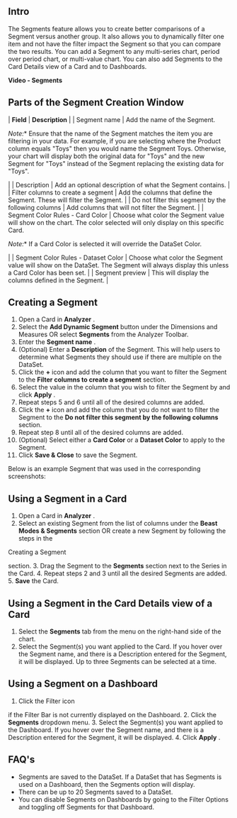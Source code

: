 

Intro
-------

The Segments feature allows you to create better comparisons of a Segment versus another group. It also allows you to dynamically filter one item and not have the filter impact the Segment so that you can compare the two results. You can add a Segment to any multi-series chart, period over period chart, or multi-value chart. You can also add Segments to the Card Details view of a Card and to Dashboards.


**Video - Segments**

Parts of the Segment Creation Window
--------------------------------------


| **Field**  | **Description**  |
|
 Segment name
  |
 Add the name of the Segment.

*Note:**
 Ensure that the name of the Segment matches the item you are filtering in your data. For example, if you are selecting where the Product column equals "Toys" then you would name the Segment Toys. Otherwise, your chart will display both the original data for "Toys" and the new Segment for "Toys" instead of the Segment replacing the existing data for "Toys".

|
|
 Description
  |
 Add an optional description of what the Segment contains.
  |
|
 Filter columns to create a segment
  |
 Add the columns that define the Segment. These will filter the Segment.
  |
|
 Do not filter this segment by the following columns
  |
 Add columns that will not filter the Segment.
  |
|
 Segment Color Rules - Card Color
  |
 Choose what color the Segment value will show on the chart. The color selected will only display on this specific Card.

*Note:**
 If a Card Color is selected it will override the DataSet Color.

|
|
 Segment Color Rules - Dataset Color
  |
 Choose what color the Segment value will show on the DataSet. The Segment will always display this unless a Card Color has been set.
  |
|
 Segment preview
  |
 This will display the columns defined in the Segment.
  |

Creating a Segment
--------------------


1. Open a Card in
 **Analyzer**
 .
2. Select the
 **Add Dynamic Segment**
 button under the Dimensions and Measures OR select
 **Segments**
 from the Analyzer Toolbar.
3. Enter the
 **Segment name**
 .
4. (Optional) Enter a
 **Description**
 of the Segment. This will help users to determine what Segments they should use if there are multiple on the DataSet.
5. Click the
 **+**
 icon and add the column that you want to filter the Segment to the
 **Filter columns to create a segment**
 section.
6. Select the value in the column that you wish to filter the Segment by and click
 **Apply**
 .
7. Repeat steps 5 and 6 until all of the desired columns are added.
8. Click the
 **+**
 icon and add the column that you do not want to filter the Segment to the
 **Do not filter this segment by the following columns**
 section.
9. Repeat step 8 until all of the desired columns are added.
10. (Optional) Select either a
 **Card Color**
 or a
 **Dataset Color**
 to apply to the Segment.
11. Click
 **Save & Close**
 to save the Segment.

Below is an example Segment that was used in the corresponding screenshots:

Using a Segment in a Card
---------------------------


1. Open a Card in
 **Analyzer**
 .
2. Select an existing Segment from the list of columns under the
 **Beast Modes & Segments**
 section OR create a new Segment by following the steps in the

Creating a Segment

section.
3. Drag the Segment to the
 **Segments**
 section next to the Series in the Card.
4. Repeat steps 2 and 3 until all the desired Segments are added.
5. **Save**
 the Card.

Using a Segment in the Card Details view of a Card
----------------------------------------------------


1. Select the
 **Segments**
 tab from the menu on the right-hand side of the chart.
2. Select the Segment(s) you want applied to the Card. If you hover over the Segment name, and there is a Description entered for the Segment, it will be displayed. Up to three Segments can be selected at a time.

Using a Segment on a Dashboard
--------------------------------


1. Click the Filter icon

if the Filter Bar is not currently displayed on the Dashboard.
2. Click the
 **Segments**
 dropdown menu.
3. Select the Segment(s) you want applied to the Dashboard. If you hover over the Segment name, and there is a Description entered for the Segment, it will be displayed.
4. Click
 **Apply**
 .

FAQ's
-------


* Segments are saved to the DataSet. If a DataSet that has Segments is used on a Dashboard, then the Segments option will display.
* There can be up to 20 Segments saved to a DataSet.
* You can disable Segments on Dashboards by going to the Filter Options and toggling off Segments for that Dashboard.


